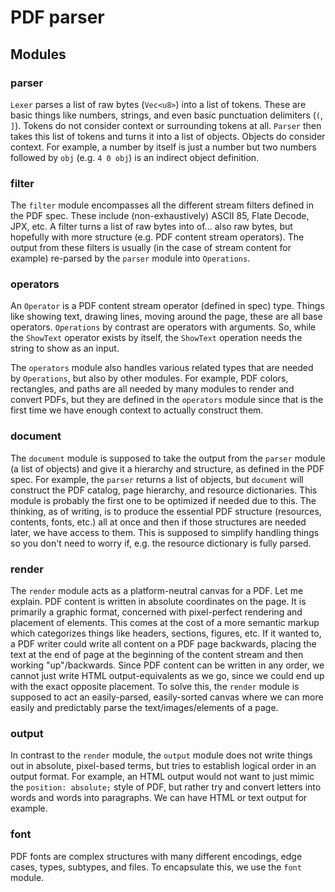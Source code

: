 # PDF parser
## Modules
### parser
`Lexer` parses a list of raw bytes (`Vec<u8>`) into a list of tokens. These are basic things like numbers, strings, and even basic punctuation delimiters (`(`, `]`). Tokens do not consider context or surrounding tokens at all. `Parser` then takes this list of tokens and turns it into a list of objects. Objects do consider context. For example, a number by itself is just a number but two numbers followed by `obj` (e.g. `4 0 obj`) is an indirect object definition.

### filter
The `filter` module encompasses all the different stream filters defined in the PDF spec. These include (non-exhaustively) ASCII 85, Flate Decode, JPX, etc. A filter turns a list of raw bytes into of... also raw bytes, but hopefully with more structure (e.g. PDF content stream operators). The output from these filters is usually (in the case of stream content for example) re-parsed by the `parser` module into `Operations`.

### operators
An `Operator` is a PDF content stream operator (defined in spec) type. Things like showing text, drawing lines, moving around the page, these are all base operators. `Operations` by contrast are operators with arguments. So, while the `ShowText` operator exists by itself, the `ShowText` operation needs the string to show as an input. 

The `operators` module also handles various related types that are needed by `Operations`, but also by other modules. For example, PDF colors, rectangles, and paths are all needed by many modules to render and convert PDFs, but they are defined in the `operators` module since that is the first time we have enough context to actually construct them.

### document
The `document` module is supposed to take the output from the `parser` module (a list of objects) and give it a hierarchy and structure, as defined in the PDF spec. For example, the `parser` returns a list of objects, but `document` will construct the PDF catalog, page hierarchy, and resource dictionaries. This module is probably the first one to be optimized if needed due to this. The thinking, as of writing, is to produce the essential PDF structure (resources, contents, fonts, etc.) all at once and then if those structures are needed later, we have access to them. This is supposed to simplify handling things so you don't need to worry if, e.g. the resource dictionary is fully parsed.

### render
The `render` module acts as a platform-neutral canvas for a PDF. Let me explain. PDF content is written in absolute coordinates on the page. It is primarily a graphic format, concerned with pixel-perfect rendering and placement of elements. This comes at the cost of a more semantic markup which categorizes things like headers, sections, figures, etc. If it wanted to, a PDF writer could write all content on a PDF page backwards, placing the text at the end of page at the beginning of the content stream and then working "up"/backwards. Since PDF content can be written in any order, we cannot just write HTML output-equivalents as we go, since we could end up with the exact opposite placement. To solve this, the `render` module is supposed to act an easily-parsed, easily-sorted canvas where we can more easily and predictably parse the text/images/elements of a page.

### output
In contrast to the `render` module, the `output` module does not write things out in absolute, pixel-based terms, but tries to establish logical order in an output format. For example, an HTML output would not want to just mimic the `position: absolute;` style of PDF, but rather try and convert letters into words and words into paragraphs. We can have HTML or text output for example.

### font
PDF fonts are complex structures with many different encodings, edge cases, types, subtypes, and files. To encapsulate this, we use the `font` module.
